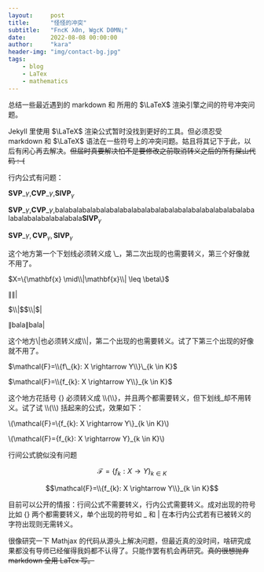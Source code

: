 ```yaml
---
layout:     post
title:      "怪怪的冲突"
subtitle:   "FncK λ0n, WgcK D0MN¡"
date:       2022-08-08 00:00:00
author:     "kara"
header-img: "img/contact-bg.jpg"
tags:
    - blog
    - LaTex
    - mathematics
---
```


总结一些最近遇到的 markdown 和 所用的 $\LaTeX$ 渲染引擎之间的符号冲突问题。

Jekyll 里使用 $\LaTeX$ 渲染公式暂时没找到更好的工具。但必须忍受 markdown 和 $\LaTeX$ 语法在一些符号上的冲突问题。姑且将其记下于此，以后有闲心再去解决。~~但届时真要解决怕不是要修改之前取消转义之后的所有屎山代码 :-(~~

行内公式有问题：

$\mathbf{SVP}\_{\gamma}$,$\mathbf{CVP}\_{\gamma}$,$\mathbf{SIVP}_{\gamma}$

$\mathbf{SVP}\_{\gamma}$,$\mathbf{CVP}\_{\gamma}$,balabalabalabalabalabalabalabalabalabalabalabalabalabalabalabalabalabalabalabala$\mathbf{SIVP}_{\gamma}$

$\mathbf{SVP}\_{\gamma},\mathbf{CVP}_{\gamma},\mathbf{SIVP}_{\gamma}$

这个地方第一个下划线必须转义成 \\_，第二次出现的也需要转义，第三个好像就不用了。

$X=\{\mathbf{x} \mid\\|\mathbf{x}\\| \leq \beta\}$

$\|$$\|$$|$

$\\|$$\\|$$|$

$\|$bala$\|$bala$|$

这个地方\\|也必须转义成\\\\|，第二个出现的也需要转义。试了下第三个出现的好像就不用了。

$\mathcal{F}=\\{f\_{k}: X \rightarrow Y\\}\_{k \in K}$

$\mathcal{F}=\\{f_{k}: X \rightarrow Y\\}_{k \in K}$

这个地方花括号 {} 必须转义成 \\\\{\\\\}，并且两个都需要转义，但下划线_却不用转义。试了试 \\\\(\\\\) 括起来的公式，效果如下：

\\(\mathcal{F}=\\{f_{k}: X \rightarrow Y\\}_{k \in K}\\)

\\(\mathcal{F}=\{f_{k}: X \rightarrow Y\}_{k \in K}\\)

行间公式貌似没有问题

$$\mathcal{F}=\{f_{k}: X \rightarrow Y\}_{k \in K}$$

$$\mathcal{F}=\\{f_{k}: X \rightarrow Y\\}_{k \in K}$$

目前可以公开的情报：行间公式不需要转义，行内公式需要转义。成对出现的符号比如 {} 两个都需要转义，单个出现的符号如 _ 和 | 在本行内公式若有已被转义的字符出现则无需转义。

很像研究一下 Mathjax 的代码从源头上解决问题，但最近真的没时间，啥研究成果都没有导师已经催得我妈都不认得了。只能作罢有机会再研究。~~真的很想抛弃 markdown 全用 LaTex 写。~~